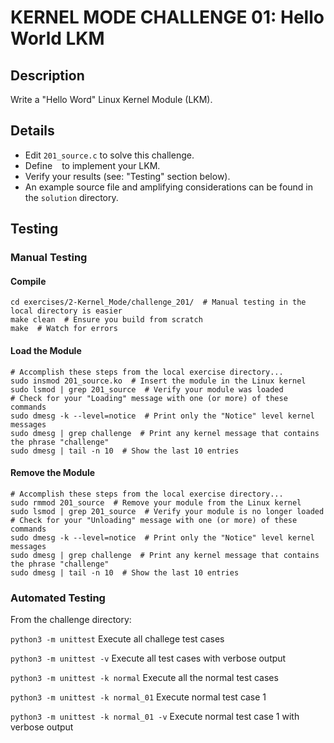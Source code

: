 # KERNEL MODE CHALLENGE 01: Hello World LKM

## Description

Write a "Hello Word" Linux Kernel Module (LKM).

## Details

- Edit `201_source.c` to solve this challenge.
- Define ` ` to implement your LKM.
- Verify your results (see: "Testing" section below).
- An example source file and amplifying considerations can be found in the `solution` directory.

## Testing

### Manual Testing

#### Compile

```
cd exercises/2-Kernel_Mode/challenge_201/  # Manual testing in the local directory is easier
make clean  # Ensure you build from scratch
make  # Watch for errors
```

#### Load the Module

```
# Accomplish these steps from the local exercise directory...
sudo insmod 201_source.ko  # Insert the module in the Linux kernel
sudo lsmod | grep 201_source  # Verify your module was loaded
# Check for your "Loading" message with one (or more) of these commands
sudo dmesg -k --level=notice  # Print only the "Notice" level kernel messages
sudo dmesg | grep challenge  # Print any kernel message that contains the phrase "challenge"
sudo dmesg | tail -n 10  # Show the last 10 entries
```

#### Remove the Module

```
# Accomplish these steps from the local exercise directory...
sudo rmmod 201_source  # Remove your module from the Linux kernel
sudo lsmod | grep 201_source  # Verify your module is no longer loaded
# Check for your "Unloading" message with one (or more) of these commands
sudo dmesg -k --level=notice  # Print only the "Notice" level kernel messages
sudo dmesg | grep challenge  # Print any kernel message that contains the phrase "challenge"
sudo dmesg | tail -n 10  # Show the last 10 entries
```

### Automated Testing

From the challenge directory:

`python3 -m unittest` Execute all challege test cases

`python3 -m unittest -v` Execute all test cases with verbose output

`python3 -m unittest -k normal` Execute all the normal test cases

`python3 -m unittest -k normal_01` Execute normal test case 1

`python3 -m unittest -k normal_01 -v` Execute normal test case 1 with verbose output
